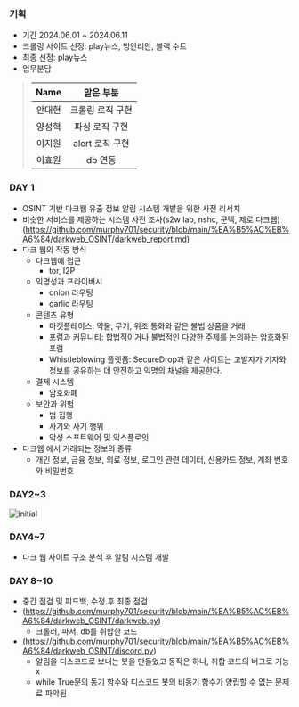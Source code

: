 ### 기획
- 기간 2024.06.01 ~ 2024.06.11
- 크롤링 사이트 선정: play뉴스, 빙안리안, 블랙 수트
- 최종 선정: play뉴스
- 업무분담
> |                    Name                    |  맡은 부분  |
> | :----------------------------------------: | :---------: |
> | 안대현 | 크롤링 로직 구현 |
> | 양성혁 | 파싱 로직 구현 |
> | 이지원 | alert 로직 구현 |
> | 이효원 | db 연동 |
### DAY 1
- OSINT 기반 다크웹 유출 정보 알림 시스템 개발을 위한 사전 리서치
- 비슷한 서비스를 제공하는 시스템 사전 조사(s2w lab, nshc, 쿤텍, 제로 다크웹)
(https://github.com/murphy701/security/blob/main/%EA%B5%AC%EB%A6%84/darkweb_OSINT/darkweb_report.md)
- 다크 웹의 작동 방식
  - 다크웹에 접근
    - tor, I2P
  - 익명성과 프라이버시
    - onion 라우팅
    - garlic 라우팅
  - 콘텐츠 유형
    - 마켓플레이스: 약물, 무기, 위조 통화와 같은 불법 상품을 거래
    - 포럼과 커뮤니티: 합법적이거나 불법적인 다양한 주제를 논의하는 암호화된 포럼
    - Whistleblowing 플랫폼: SecureDrop과 같은 사이트는 고발자가 기자와 정보를 공유하는 데 안전하고 익명의 채널을 제공한다.
  - 결제 시스템
    - 암호화폐
  - 보안과 위험
    -  법 집행
    -  사기와 사기 행위
    -  악성 소프트웨어 및 익스플로잇
- 다크웹 에서 거래되는 정보의 종류
  - 개인 정보, 금융 정보, 의료 정보, 로그인 관련 데이터, 신용카드 정보, 계좌 번호와 비밀번호
### DAY2~3
![initial](https://github.com/user-attachments/assets/cfd2bbe9-08b3-4291-a6c8-34d7f8a18fbb)
### DAY4~7
- 다크 웹 사이트 구조 분석 후 알림 시스템 개발
### DAY 8~10
- 중간 점검 및 피드백, 수정 후 최종 점검
- (https://github.com/murphy701/security/blob/main/%EA%B5%AC%EB%A6%84/darkweb_OSINT/darkweb.py)
  - 크롤러, 파서, db를 취합한 코드
- (https://github.com/murphy701/security/blob/main/%EA%B5%AC%EB%A6%84/darkweb_OSINT/discord.py)
  - 알림을 디스코드로 보내는 봇을 만들었고 동작은 하나, 취합 코드의 버그로 기능 x
  - while True문의 동기 함수와 디스코드 봇의 비동기 함수가 양립할 수 없는 문제로 파악됨
